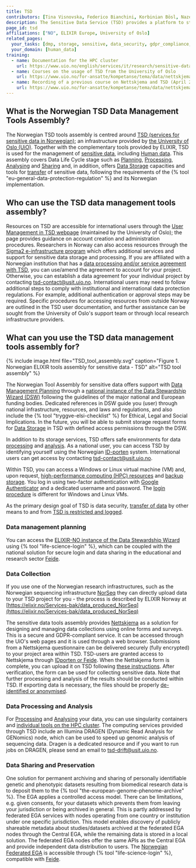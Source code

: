```yaml
---
title: TSD
contributors: [Tina Visnovska, Federico Bianchini, Korbinian Bösl, Nazeefa Fatima]
description: The Sensitive Data Service (TSD) provides a platform to store, compute and analyse research sensitive data in compliance with Norwegian regulations regarding individuals’ privacy.
page_id: tsd
affiliations: ["NO", ELIXIR Europe, University of Oslo]
related_pages: 
  your_tasks: [dmp, storage, sensitive, data_security, gdpr_compliance, transfer]
  your_domain: [human_data]
training:
  - name: Documentation for the HPC cluster
    url: https://www.uio.no/english/services/it/research/sensitive-data/help/hpc/index.html
  - name: Courses on the usage of TSD from the University of Oslo
    url: https://www.uio.no/for-ansatte/kompetanse/tema/data/nettskjema-tsd/
  - name: Recording of a previous course on Nettskjema and TSD (April 2020)
    url: https://www.uio.no/for-ansatte/kompetanse/tema/data/nettskjema-tsd/tsd-nettskjema2april.html
---
```


## What is the Norwegian TSD Data Management Tools Assembly?
The Norwegian TSD tools assembly is centred around 
[TSD (services for sensitive data in Norwegian)](https://www.uio.no/english/services/it/research/sensitive-data/); an infrastructure provided by [the University of Oslo (UiO)](https://www.uio.no). Together with the complementary tools provided by ELIXIR, TSD is used for the management of [sensitive data](data_sensitivity), including [Human data](human_data).
This assembly covers Data Life Cycle stage such as [Planning](planning), [Processing](processing), [Analysing](analysing) and [Sharing](sharing) and, in addition, offers [Data Storage](storage) capacities and tools for [transfer](data_transfer) of sensitive data, following the requirements of the {% tool "eu-general-data-protection-regulation" %} and its Norwegian implementation. 


## Who can use the TSD data management tools assembly?

Resources on TSD are accessible for international users through the [User Management in TSD webpage](https://www.uio.no/english/services/it/research/sensitive-data/help/administrative-tasks/administer-users.html#toc2) (maintained by the University of Oslo); the page provides guidance on account creation and administration procedures. Researchers in Norway can also access resources through the [Sigma2 e-infrastructure program](https://www.sigma2.no/sensitive-data-services) which offers additional services and support for sensitive data storage and processing.
If you are affiliated with a Norwegian institution that has a [data processing and/or service agreement with TSD](https://www.uio.no/tjenester/it/forskning/sensitiv/hjelp/start/kontrakter/index.html), you can use/amend the agreement to account for your project. Otherwise, you can establish a data agreement for your individual project by contacting [tsd-contact@usit.uio.no](mailto:tsd-contact@usit.uio.no). 
International users may need to follow additional steps to comply with institutional and international data protection regulations. For example, additional authentication or approval steps may be required. Specific procedures for accessing resources from outside Norway are outlined in the TSD user documentation, and further assistance can be sought from the University of Oslo's support team or through local research infrastructure providers.

## What can you use the TSD data management tools assembly for?

{% include image.html file="TSD_tool_assembly.svg" caption="Figure 1. Norwegian ELIXIR tools assembly for sensitive data - TSD" alt="TSD tool assembly" %}


The Norwegian Tool Assembly for sensitive data offers support with [Data Management Planning](planning) through a [national instance of the Data Stewardship Wizard (DSW)](https://norway.dsw.elixir-europe.org/wizard/) following the guidelines of the major national and European funding bodies. Dedicated references in DSW guide you (user) through national infrastructure, resources, and laws and regulations, and also include the {% tool "tryggve-elsi-checklist" %} for Ethical, Legal and Social Implications. In the future, you will be able to submit storage request forms for [Data Storage](storage) in TSD with defined access permissions through the DSW.

In addition to its storage services, TSD offers safe environments for data [processing](processing) and [analysis](analysing). 
As a national user, you can access TSD by identifying yourself using the Norwegian [ID-porten](https://eid.difi.no/en/id-porten) system. International users can get access by contacting [tsd-contact@usit.uio.no](mailto:tsd-contact@usit.uio.no).

Within TSD, you can access a Windows or Linux virtual machine (VM) and, upon request, [high-performance computing (HPC) resources](https://www.uio.no/english/services/it/research/sensitive-data/help/hpc/index.html) and [backup storage](https://www.uio.no/english/services/it/research/sensitive-data/help/Backup-file-recovery.html). You log in using two-factor authentication with [Google Authenticator](https://support.google.com/accounts/answer/1066447?co=GENIE.Platform%3DAndroid&hl=en) and a dedicated username and password. The [login procedure](https://www.uio.no/english/services/it/research/sensitive-data/help/login.html) is different for Windows and Linux VMs.

As the primary design goal of TSD is data security, [transfer of data](data_transfer) by other means to and from [TSD is restricted and logged](https://www.uio.no/english/services/it/research/sensitive-data/help/import-export.html).


### Data management planning

You can access the [ELIXIR-NO instance of the Data Stewardship Wizard](https://norway.dsw.elixir-europe.org/) using {% tool "life-science-login" %}, which can be coupled with the national solution for secure login and data sharing in the educational and research sector [Feide](https://www.feide.no/).

### Data Collection

If you use one of the Norwegian research infrastructures, such as the Norwegian sequencing infrastructure [NorSeq](https://www.norseq.org/) they can directly upload data to your TSD project for you - the process is described by ELIXIR Norway at [https://elixir.no/Services-bak/data_produced_NorSeq](https://elixir.no/Services-bak/data_produced_NorSeq)

The sensitive data tools assembly provides [Nettskjema](https://nettskjema.no) as a solution for designing and managing data collections using online forms and surveys. This is a secure and GDPR-compliant service. It can be accessed through the UiO's web pages and it is used through a web browser. Submissions from a Nettskjema questionnaire can be delivered securely (fully encrypted) to your project area within TSD. 
TSD-users are granted access to Nettskjema through [IDporten or Feide](https://www.uio.no/tjenester/it/adm-app/nettskjema/mer-om/eksterne-brukere). When the Nettskjema form is complete, you can upload it on TSD following [these instructions](https://www.uio.no/tjenester/it/adm-app/nettskjema/hjelp/koble-skjema-til-tsd.html). After verification, the form can be used for collecting sensitive data. Note that further processing and analysis of the results should be conducted within TSD. If exporting data is necessary, the files should be properly [de-identified or anonymised](data_sensitivity.html#how-can-you-de-identify-your-data). 

### Data Processing and Analysis

For [Processing](processing) and [Analysing](analysing) your data,  you can use singularity containers and [individual tools on the HPC cluster](https://www.uio.no/english/services/it/research/sensitive-data/use-tsd/hpc/software/). 
The computing services provided through TSD include an Illumina DRAGEN (Dynamic Read Analysis for GENomics) node, which can be used to speed up genomic analysis of sequencing data. Dragen is a dedicated resource and if you want to run jobs on DRAGEN, please send an email to [tsd-drift@usit.uio.no](mailto:tsd-drift@usit.uio.no).
 
### Data Sharing and Preservation
 
One solution for permanent archiving and sharing of personally identifiable genetic and phenotypic datasets resulting from biomedical research data is to deposit them to the {% tool "the-european-genome-phenome-archive" %}. The EGA applies a controlled access model. There can be limitations, e.g. given consents, for your datasets which prevents them from leaving your jurisdiction or being archived in general. This is partly addressed by federated EGA services with nodes operating from one country or institution under one specific jurisdiction. This model enables discovery of publicly shareable metadata about studies/datasets archived at the federated EGA nodes through the Central EGA, while the remaining data is stored in a local solution. The federated EGA nodes offer the same APIs as the Central EGA and provide independent data distribution to users. The [Norwegian Federated EGA](https://ega.elixir.no/) is accessible through {% tool "life-science-login" %}, compatible with [Feide](https://www.feide.no/).
